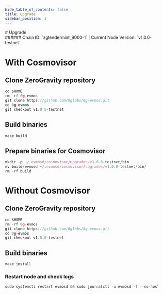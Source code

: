 ```yaml
---
hide_table_of_contents: false
title: Upgrade
sidebar_position: 3
---
```


<div class="h1-with-icon icon-og">
# Upgrade
</div>
###### Chain ID: `zgtendermint_9000-1` | Current Node Version: `v1.0.0-testnet`

# With Cosmovisor
## Clone ZeroGravity repository
```js
cd $HOME
rm -rf 0g-evmos
git clone https://github.com/0glabs/0g-evmos.git
cd 0g-evmos
git checkout v1.0.0-testnet
 ```

## Build binaries
```js
make build
 ```

## Prepare binaries for Cosmovisor
```js
mkdir -p ~/.evmosd/cosmovisor/upgrades/v1.0.0-testnet/bin
mv build/evmosd ~/.evmosd/cosmovisor/upgrades/v1.0.0-testnet/bin/
rm -rf build
```

# Without Cosmovisor
## Clone ZeroGravity repository
```js
cd $HOME
rm -rf 0g-evmos
git clone https://github.com/0glabs/0g-evmos.git
cd 0g-evmos
git checkout v1.0.0-testnet
 ```

## Build binaries
```js
make install
 ```

### Restart node and check logs
```js
sudo systemctl restart evmosd && sudo journalctl -u evmosd -f --no-hostname -o cat
```